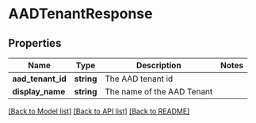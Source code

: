 # AADTenantResponse

## Properties
Name | Type | Description | Notes
------------ | ------------- | ------------- | -------------
**aad_tenant_id** | **string** | The AAD tenant id | 
**display_name** | **string** | The name of the AAD Tenant | 

[[Back to Model list]](../README.md#documentation-for-models) [[Back to API list]](../README.md#documentation-for-api-endpoints) [[Back to README]](../README.md)


